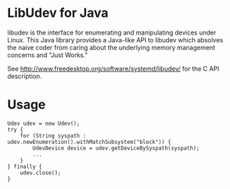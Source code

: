 LibUdev for Java
================

libudev is the interface for enumerating and manipulating devices
under Linux. This Java library provides a Java-like API to libudev
which absolves the naive coder from caring about the underlying memory
management concerns and "Just Works."

See http://www.freedesktop.org/software/systemd/libudev/ for the C
API description.

Usage
=====

```
Udev udev = new Udev();
try {
	for (String syspath : udev.newEnumeration().withMatchSubsystem("block")) {
		UdevDevice device = udev.getDeviceBySyspath(syspath);
		...
	}
} finally {
	udev.close();
}
```

